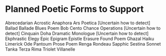 # Planned Poetic Forms to Support
Abrecedarian
Acrostic
Anaphora
Ars Poetica [Uncertain how to detect]
Ballad
Ballade
Blues Poem
Bob
Cento
Chance Operations [Uncertain how to detect]
Cinquain
Doha
Dramatic Monologue [Uncertain how to detect]
Ekphrastic
Elegy
Epic
Epigram
Epistle
Erasure
Found Poem
Ghazal
Haiku
Limerick
Ode
Pantoum
Prose Poem
Renga
Rondeau
Sapphic
Sestina
Sonnet
Tanka
Terza Rima
Triolet
Villanelle